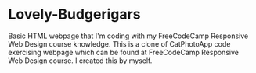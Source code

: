 # Lovely-Budgerigars
Basic HTML webpage that I'm coding with my FreeCodeCamp Responsive Web Design course knowledge.
This is a clone of CatPhotoApp code exercising webpage which can be found at FreeCodeCamp Responsive Web Design course.
I created this by myself.
